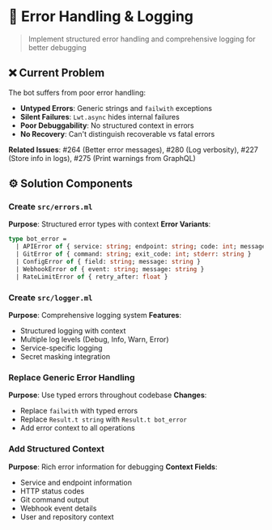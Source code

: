# :wrench: Error Handling & Logging

> Implement structured error handling and comprehensive logging for better debugging

## :x: Current Problem

The bot suffers from poor error handling:
- **Untyped Errors**: Generic strings and `failwith` exceptions
- **Silent Failures**: `Lwt.async` hides internal failures
- **Poor Debuggability**: No structured context in errors
- **No Recovery**: Can't distinguish recoverable vs fatal errors

**Related Issues**: #264 (Better error messages), #280 (Log verbosity), #227 (Store info in logs), #275 (Print warnings from GraphQL)

## :gear: Solution Components

### Create `src/errors.ml`
**Purpose**: Structured error types with context
**Error Variants**:
```ocaml
type bot_error =
  | APIError of { service: string; endpoint: string; code: int; message: string }
  | GitError of { command: string; exit_code: int; stderr: string }
  | ConfigError of { field: string; message: string }
  | WebhookError of { event: string; message: string }
  | RateLimitError of { retry_after: float }
```

### Create `src/logger.ml`
**Purpose**: Comprehensive logging system
**Features**:
- Structured logging with context
- Multiple log levels (Debug, Info, Warn, Error)
- Service-specific logging
- Secret masking integration

### Replace Generic Error Handling
**Purpose**: Use typed errors throughout codebase
**Changes**:
- Replace `failwith` with typed errors
- Replace `Result.t string` with `Result.t bot_error`
- Add error context to all operations

### Add Structured Context
**Purpose**: Rich error information for debugging
**Context Fields**:
- Service and endpoint information
- HTTP status codes
- Git command output
- Webhook event details
- User and repository context
